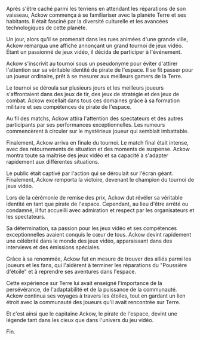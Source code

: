 Après s'être caché parmi les terriens en attendant les réparations de son vaisseau, Ackow commença à se familiariser avec la planète Terre et ses habitants. Il était fasciné par la diversité culturelle et les avancées technologiques de cette planète.

Un jour, alors qu'il se promenait dans les rues animées d'une grande ville, Ackow remarqua une affiche annonçant un grand tournoi de jeux vidéo. Étant un passionné de jeux vidéo, il décida de participer à l'événement.

Ackow s'inscrivit au tournoi sous un pseudonyme pour éviter d'attirer l'attention sur sa véritable identité de pirate de l'espace. Il se fit passer pour un joueur ordinaire, prêt à se mesurer aux meilleurs gamers de la Terre.

Le tournoi se déroula sur plusieurs jours et les meilleurs joueurs s'affrontaient dans des jeux de tir, des jeux de stratégie et des jeux de combat. Ackow excellait dans tous ces domaines grâce à sa formation militaire et ses compétences de pirate de l'espace.

Au fil des matchs, Ackow attira l'attention des spectateurs et des autres participants par ses performances exceptionnelles. Les rumeurs commencèrent à circuler sur le mystérieux joueur qui semblait imbattable.

Finalement, Ackow arriva en finale du tournoi. Le match final était intense, avec des retournements de situation et des moments de suspense. Ackow montra toute sa maîtrise des jeux vidéo et sa capacité à s'adapter rapidement aux différentes situations.

Le public était captivé par l'action qui se déroulait sur l'écran géant. Finalement, Ackow remporta la victoire, devenant le champion du tournoi de jeux vidéo.

Lors de la cérémonie de remise des prix, Ackow dut révéler sa véritable identité en tant que pirate de l'espace. Cependant, au lieu d'être arrêté ou condamné, il fut accueilli avec admiration et respect par les organisateurs et les spectateurs.

Sa détermination, sa passion pour les jeux vidéo et ses compétences exceptionnelles avaient conquis le cœur de tous. Ackow devint rapidement une célébrité dans le monde des jeux vidéo, apparaissant dans des interviews et des émissions spéciales.

Grâce à sa renommée, Ackow fut en mesure de trouver des alliés parmi les joueurs et les fans, qui l'aidèrent à terminer les réparations du "Poussière d'étoile" et à reprendre ses aventures dans l'espace.

Cette expérience sur Terre lui avait enseigné l'importance de la persévérance, de l'adaptabilité et de la puissance de la communauté. Ackow continua ses voyages à travers les étoiles, tout en gardant un lien étroit avec la communauté des joueurs qu'il avait rencontrée sur Terre.

Et c'est ainsi que le capitaine Ackow, le pirate de l'espace, devint une légende tant dans les cieux que dans l'univers du jeu vidéo.

Fin.